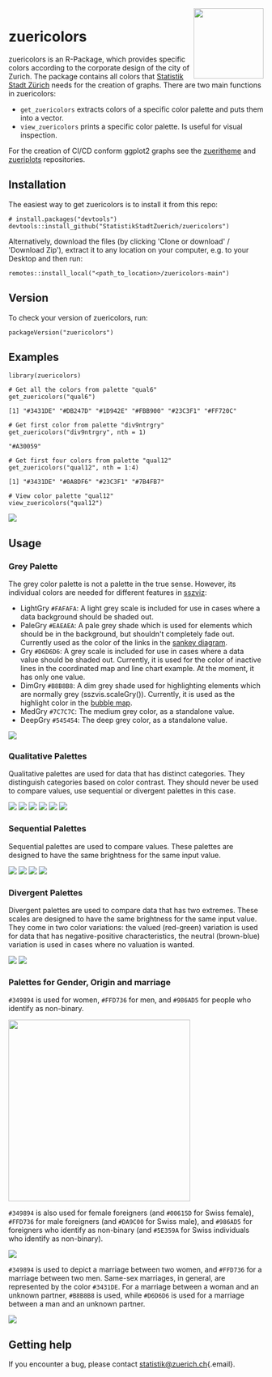 <img src="pictures/Hexagon_zuericolors_b.png" align="right" height="138.5"/>

# zuericolors

zuericolors is an R-Package, which provides specific colors according to the corporate design of the city of Zurich. The package contains all colors that [Statistik Stadt Zürich](https://www.stadt-zuerich.ch/prd/de/index/statistik.html) needs for the creation of graphs. There are two main functions in zuericolors:

-   `get_zuericolors` extracts colors of a specific color palette and puts them into a vector.
-   `view_zuericolors` prints a specific color palette. Is useful for visual inspection.

For the creation of CI/CD conform ggplot2 graphs see the [zueritheme](https://github.com/StatistikStadtZuerich/zueritheme) and [zueriplots](https://github.com/StatistikStadtZuerich/zueriplots) repositories.

## Installation

The easiest way to get zuericolors is to install it from this repo:

```{r, eval = FALSE}
# install.packages("devtools")
devtools::install_github("StatistikStadtZuerich/zuericolors")
```

Alternatively, download the files (by clicking 'Clone or download' / 'Download Zip'), extract it to any location on your computer, e.g. to your Desktop and then run:

```{r, eval = FALSE}
remotes::install_local("<path_to_location>/zuericolors-main")
```

## Version

To check your version of zuericolors, run:

```{r, eval = FALSE}
packageVersion("zuericolors")
```

## Examples

```{r, message = FALSE}
library(zuericolors)

# Get all the colors from palette "qual6"
get_zuericolors("qual6")

[1] "#3431DE" "#DB247D" "#1D942E" "#FBB900" "#23C3F1" "#FF720C"

# Get first color from palette "div9ntrgry"
get_zuericolors("div9ntrgry", nth = 1)

"#A30059"

# Get first four colors from palette "qual12"
get_zuericolors("qual12", nth = 1:4)

[1] "#3431DE" "#0A8DF6" "#23C3F1" "#7B4FB7"

# View color palette "qual12"
view_zuericolors("qual12")
```

<img src="pictures/qual12.JPG"/>

## Usage

### Grey Palette

The grey color palette is not a palette in the true sense. However, its individual colors are needed for different features in [sszviz](https://github.com/StatistikStadtZuerich/sszvis):

-   LightGry `#FAFAFA`: A light grey scale is included for use in cases where a data background should be shaded out.
-   PaleGry `#EAEAEA`: A pale grey shade which is used for elements which should be in the background, but shouldn't completely fade out. Currently used as the color of the links in the [sankey diagram](https://statistikstadtzuerich.github.io/sszvis/#/sankey).
-   Gry `#D6D6D6`: A grey scale is included for use in cases where a data value should be shaded out. Currently, it is used for the color of inactive lines in the coordinated map and line chart example. At the moment, it has only one value.
-   DimGry `#B8B8B8`: A dim grey shade used for highlighting elements which are normally grey (sszvis.scaleGry()). Currently, it is used as the highlight color in the [bubble map](https://statistikstadtzuerich.github.io/sszvis/#/map-signature).
-   MedGry `#7C7C7C`: The medium grey color, as a standalone value.
-   DeepGry `#545454`: The deep grey color, as a standalone value.

<img src="pictures/seq6gry.JPG"/>

### Qualitative Palettes

Qualitative palettes are used for data that has distinct categories. They distinguish categories based on color contrast. They should never be used to compare values, use sequential or divergent palettes in this case.

<img src="pictures/qual12.JPG"/>

<img src="pictures/qual6.JPG"/>

<img src="pictures/qual6a.JPG"/>

<img src="pictures/qual6b.JPG"/>

<img src="pictures/qual12br.JPG"/>

<img src="pictures/qual12da.JPG"/>

### Sequential Palettes

Sequential palettes are used to compare values. These palettes are designed to have the same brightness for the same input value.

<img src="pictures/seq9blu.JPG"/>

<img src="pictures/seq9red.JPG"/>

<img src="pictures/seq9grn.JPG"/>

<img src="pictures/seq9brn.JPG"/>

### Divergent Palettes

Divergent palettes are used to compare data that has two extremes. These scales are designed to have the same brightness for the same input value. They come in two color variations: the valued (red-green) variation is used for data that has negative-positive characteristics, the neutral (brown-blue) variation is used in cases where no valuation is wanted.

<img src="pictures/div9val.JPG"/>

<img src="pictures/div9ntr.JPG"/>

### Palettes for Gender, Origin and marriage

`#349894` is used for women, `#FFD736` for men, and `#986AD5` for people who identify as non-binary.

<img src="pictures/gender3.JPG" width="359"/>

`#349894` is also used for female foreigners (and `#00615D` for Swiss female), `#FFD736` for male foreigners (and `#DA9C00` for Swiss male), and `#986AD5` for foreigners who identify as non-binary (and `#5E359A` for Swiss individuals who identify as non-binary).

<img src="pictures/gender6origin.JPG"/>

`#349894` is used to depict a marriage between two women, and `#FFD736` for a marriage between two men. Same-sex marriages, in general, are represented by the color `#3431DE`. For a marriage between a woman and an unknown partner, `#B8B8B8` is used, while `#D6D6D6` is used for a marriage between a man and an unknown partner.

<img src="pictures/gender5wedding.JPG"/>

## Getting help

If you encounter a bug, please contact [statistik\@zuerich.ch](mailto:statistik@zuerich.ch){.email}.
